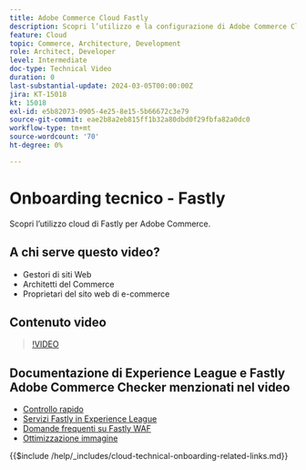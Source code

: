 ```yaml
---
title: Adobe Commerce Cloud Fastly
description: Scopri l’utilizzo e la configurazione di Adobe Commerce Cloud Fastly.
feature: Cloud
topic: Commerce, Architecture, Development
role: Architect, Developer
level: Intermediate
doc-type: Technical Video
duration: 0
last-substantial-update: 2024-03-05T00:00:00Z
jira: KT-15018
kt: 15018
exl-id: e5b82073-0905-4e25-8e15-5b66672c3e79
source-git-commit: eae2b8a2eb815ff1b32a80dbd0f29fbfa82a0dc0
workflow-type: tm+mt
source-wordcount: '70'
ht-degree: 0%

---
```


# Onboarding tecnico - Fastly

Scopri l’utilizzo cloud di Fastly per Adobe Commerce.

## A chi serve questo video?

- Gestori di siti Web
- Architetti del Commerce
- Proprietari del sito web di e-commerce

## Contenuto video

>[!VIDEO](https://video.tv.adobe.com/v/3427695?learn=on)

## Documentazione di Experience League e Fastly Adobe Commerce Checker menzionati nel video

- [Controllo rapido](https://adobe-commerce-tester.freetls.fastly.net/adobe-commerce-tester/)
- [Servizi Fastly in Experience League](https://experienceleague.adobe.com/docs/commerce-cloud-service/user-guide/cdn/fastly.html)
- [Domande frequenti su Fastly WAF](https://experienceleague.adobe.com/docs/commerce-knowledge-base/kb/faq/web-application-firewall-waf-powered-by-fastly-the-faq.html)
- [Ottimizzazione immagine](https://experienceleague.adobe.com/docs/commerce-operations/implementation-playbook/best-practices/development/image-optimization.html)

{{$include /help/_includes/cloud-technical-onboarding-related-links.md}}
